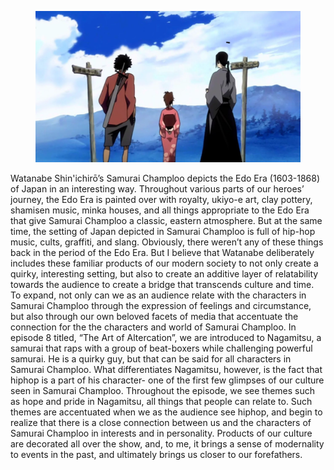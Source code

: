 <figure>
  <img src="/assets/img/samurai.png" alt="">
  <figcaption></figcaption>
</figure>

Watanabe Shin'ichirō’s Samurai Champloo depicts the Edo Era (1603-1868) of Japan in an interesting way. Throughout various parts of our heroes’ journey, the Edo Era is painted over with royalty, ukiyo-e art, clay pottery, shamisen music, minka houses, and all things appropriate to the Edo Era that give Samurai Champloo a classic, eastern atmosphere. But at the same time, the setting of Japan depicted in Samurai Champloo is full of hip-hop music, cults, graffiti, and slang. Obviously, there weren’t any of these things back in the period of the Edo Era. But I believe that Watanabe deliberately includes these familiar products of our modern society to not only create a quirky, interesting setting, but also to create an additive layer of relatability towards the audience to create a bridge that transcends culture and time. To expand, not only can we as an audience relate with the characters in Samurai Champloo through the expression of feelings and circumstance, but also through our own beloved facets of media that accentuate the connection for the the characters and world of Samurai Champloo.
In episode 8 titled, “The Art of Altercation”, we are introduced to Nagamitsu, a samurai that raps with a group of beat-boxers while challenging powerful samurai. He is a quirky guy, but that can be said for all characters in Samurai Champloo. What differentiates Nagamitsu, however, is the fact that hiphop is a part of his character- one of the first few glimpses of our culture seen in Samurai Champloo. Throughout the episode, we see themes such as hope and pride in Nagamitsu, all things that people can relate to. Such themes are accentuated when we as the audience see hiphop, and begin to realize that there is a close connection between us and the characters of Samurai Champloo in interests and in personality. Products of our culture are decorated all over the show, and, to me, it brings a sense of modernality to events in the past, and ultimately brings us closer to our forefathers.